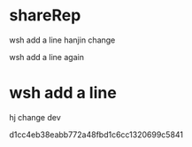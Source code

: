 # shareRep
wsh add a line
hanjin change

wsh add a line again

wsh add a line
=======
hj change dev

d1cc4eb38eabb772a48fbd1c6cc1320699c5841